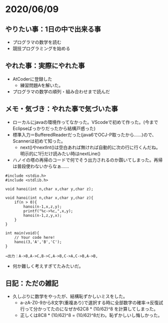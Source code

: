# 2020/06/09

## やりたい事：1日の中で出来る事
- プログラマの数学を読む
- 競技プログラミングを始める

## やれた事：実際にやれた事
- AtCoderに登録した
  - 練習問題Aを解いた。
- プログラマの数学の順列・組み合わせまで読んだ

## メモ・気づき：やれた事で気づいた事
- ローカルにjavaの環境作ってなかった。VScodeで初めて作った。(今までEclipseばっかりだったから結構戸惑った)
- 標準入力＝BufferedReaderだった(java6でOCJ-P取ったから……)ので、Scannerは初めて知った。
  - next()やnextInt()は空白あれば無ければ自動的に次の行に行くんだね。明示的に1行だけ読みたい時はnextLine()
- ハノイの塔の再帰のコードで何でそう出力されるのか躓いてしまった。再帰は普段使わないからなぁ……
```
#include <stdio.h>
#include <stdlib.h>

void hanoi(int n,char x,char y,char z);

void hanoi(int n,char x,char y,char z){
    if(n > 0){
        hanoi(n-1,x,z,y);
        printf("%c->%c,",x,y);
        hanoi(n-1,z,y,x);
    }
}

int main(void){
    // Your code here!
    hanoi(3,'A','B','C');
}

→出力：A->B,A->C,B->C,A->B,C->A,C->B,A->B,
```
- 何か難しく考えすぎてたみたいだ。

## 日記：ただの雑記
- 久しぶりに数学をやったが、結構恥ずかしいミスをした。
  - a-zA-Z0-9から8文字(重複あり)で選択する時に全部数字の確率→反復試行って分かってたのになぜか62C8 * (10/62)^8 を計算してしまった。
  - 正しくは8C8 * (10/62)^8 = (10/62)^8だわ。恥ずかしいし悔しかった。
